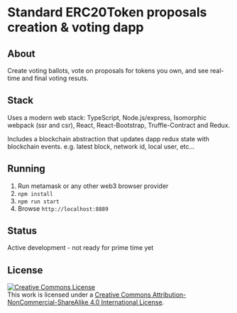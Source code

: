 # Standard ERC20Token proposals creation & voting dapp

## About
Create voting ballots, vote on proposals for tokens you own, and see real-time and final voting resuts.

## Stack
Uses a modern web stack: TypeScript, Node.js/express, Isomorphic webpack (ssr and csr), React, React-Bootstrap, Truffle-Contract and Redux. 

Includes a blockchain abstraction that updates dapp redux state with blockchain events. e.g. latest block, network id, local user, etc...

## Running

1. Run metamask or any other  web3 browser provider
2. `npm install`
3. `npm run start`
4. Browse `http://localhost:8889`

## Status
Active development - not ready for prime time yet

## License
<a rel="license" href="http://creativecommons.org/licenses/by-nc-sa/4.0/"><img alt="Creative Commons License" style="border-width:0" src="https://i.creativecommons.org/l/by-nc-sa/4.0/88x31.png" /></a><br />This work is licensed under a <a rel="license" href="http://creativecommons.org/licenses/by-nc-sa/4.0/">Creative Commons Attribution-NonCommercial-ShareAlike 4.0 International License</a>.

